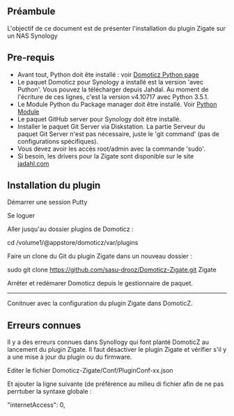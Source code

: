 ## Préambule
L'objectif de ce document est de présenter l'installation du plugin Zigate sur un NAS Synology


## Pre-requis

* Avant tout, Python doit ête installé : voir [Domoticz Python page](https://www.domoticz.com/wiki/Synology_installation_folder)
* Le paquet Domoticz pour Synology a installé est la version 'avec Puthon'. Vous pouvez la télécharger depuis Jahdal. Au moment de l'écriture de ces lignes, c'est la version v4.10717 avec Python 3.5.1. 
* Le Module Python du Package manager doit être installé. Voir [Python Module](https://www.synology.com/en-uk/dsm/packages/PythonModule)
* Le paquet GitHub server pour Synology doit être installé. 
* Installer le paquet Git Server via Diskstation. La partie Serveur du paquet Git Server n'est pas nécessaire, juste le 'git command' (pas de configurations spécifiques).
* Vous devez avoir les accès root/admin avec la commande 'sudo'.
* Si besoin, les drivers pour la Zigate sont disponible sur le site [jadahl.com](http://www.jadahl.com/drivers_6.2/)


## Installation du plugin

Démarrer une session Putty 

Se loguer

Aller jusqu'au dossier plugins de Domoticz :

cd /volume1/@appstore/domoticz/var/plugins

Faire un clone du Git du plugin Zigate dans un nouveau dossier :

sudo git clone https://github.com/sasu-drooz/Domoticz-Zigate.git Zigate

Arréter et redémarer Domoticz depuis le gestionnaire de paquet.

--------------------------------------------------------

Conitnuer avec la configuration du plugin Zigate dans DomoticZ.



## Erreurs connues

Il y a des erreurs connues dans Synollogy qui font planté DomoticZ au lancement du plugin Zigate.
Il faut désactiver le plugin Zigate et vérifier s'il y a une mise à jour du plugin ou du firmware.

Editer le fichier Domoticz-Zigate/Conf/PluginConf-xx.json

Et ajouter la ligne suivante (de préférence au milieu di fichier afin de ne pas perrtuber la syntaxe globale :

"internetAccess": 0,
